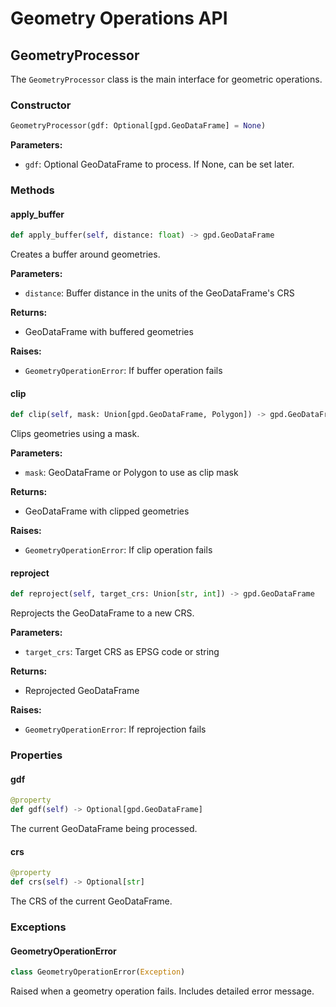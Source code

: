 # Geometry Operations API

## GeometryProcessor

The `GeometryProcessor` class is the main interface for geometric operations.

### Constructor

```python
GeometryProcessor(gdf: Optional[gpd.GeoDataFrame] = None)
```

**Parameters:**
- `gdf`: Optional GeoDataFrame to process. If None, can be set later.

### Methods

#### apply_buffer

```python
def apply_buffer(self, distance: float) -> gpd.GeoDataFrame
```

Creates a buffer around geometries.

**Parameters:**
- `distance`: Buffer distance in the units of the GeoDataFrame's CRS

**Returns:**
- GeoDataFrame with buffered geometries

**Raises:**
- `GeometryOperationError`: If buffer operation fails

#### clip

```python
def clip(self, mask: Union[gpd.GeoDataFrame, Polygon]) -> gpd.GeoDataFrame
```

Clips geometries using a mask.

**Parameters:**
- `mask`: GeoDataFrame or Polygon to use as clip mask

**Returns:**
- GeoDataFrame with clipped geometries

**Raises:**
- `GeometryOperationError`: If clip operation fails

#### reproject

```python
def reproject(self, target_crs: Union[str, int]) -> gpd.GeoDataFrame
```

Reprojects the GeoDataFrame to a new CRS.

**Parameters:**
- `target_crs`: Target CRS as EPSG code or string

**Returns:**
- Reprojected GeoDataFrame

**Raises:**
- `GeometryOperationError`: If reprojection fails

### Properties

#### gdf

```python
@property
def gdf(self) -> Optional[gpd.GeoDataFrame]
```

The current GeoDataFrame being processed.

#### crs

```python
@property
def crs(self) -> Optional[str]
```

The CRS of the current GeoDataFrame.

### Exceptions

#### GeometryOperationError

```python
class GeometryOperationError(Exception)
```

Raised when a geometry operation fails. Includes detailed error message.

